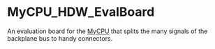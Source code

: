 # MyCPU_HDW_EvalBoard
An evaluation board for the [MyCPU](http://www.mycpu.eu/) that splits the many signals of the backplane bus to handy connectors.
